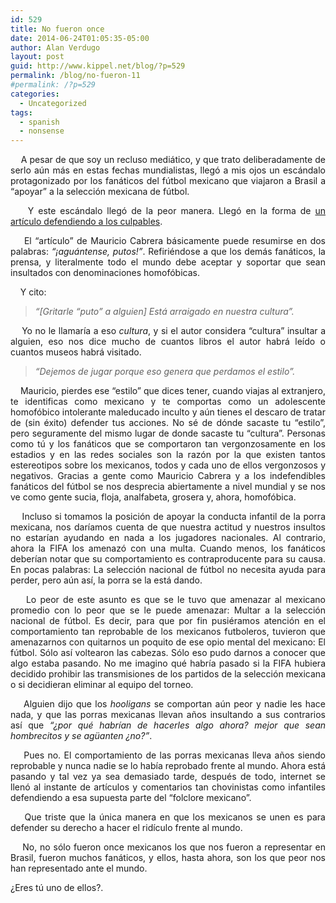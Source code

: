 ```yaml
---
id: 529
title: No fueron once
date: 2014-06-24T01:05:35-05:00
author: Alan Verdugo
layout: post
guid: http://www.kippel.net/blog/?p=529
permalink: /blog/no-fueron-11
#permalink: /?p=529
categories:
  - Uncategorized
tags:
  - spanish
  - nonsense
---
```

<p style="text-align: justify;">
      A pesar de que soy un recluso mediático, y que trato deliberadamente de serlo aún más en estas fechas mundialistas, llegó a mis ojos un escándalo protagonizado por los fanáticos del fútbol mexicano que viajaron a Brasil a &#8220;apoyar&#8221; a la selección mexicana de fútbol.
</p>

<p style="text-align: justify;">
      Y este escándalo llegó de la peor manera. Llegó en la forma de <a href="http://juanfutbol.com/articulo/maca/todos-somos-putos" target="_blank">un artículo defendiendo a los culpables</a>.
</p>

<p style="text-align: justify;">
      El &#8220;artículo&#8221; de Mauricio Cabrera básicamente puede resumirse en dos palabras: <em>&#8220;¡aguántense, putos!&#8221;</em>. Refiriéndose a que los demás fanáticos, la prensa, y literalmente todo el mundo debe aceptar y soportar que sean insultados con denominaciones homofóbicas.
</p>

<p style="text-align: justify;">
      Y cito:
</p>

> <p style="text-align: justify;">
>   <em>&#8220;[Gritarle &#8220;puto&#8221; a alguien] Está arraigado en nuestra cultura&#8221;.</em>
> </p>

<p style="text-align: justify;">
      Yo no le llamaría a eso <em>cultura</em>, y si el autor considera &#8220;cultura&#8221; insultar a alguien, eso nos dice mucho de cuantos libros el autor habrá leído o cuantos museos habrá visitado.
</p>

> <p style="text-align: justify;">
>   <em>&#8220;Dejemos de jugar porque eso genera que perdamos el estilo&#8221;.</em>
> </p>

<p style="text-align: justify;">
      Mauricio, pierdes ese &#8220;estilo&#8221; que dices tener, cuando viajas al extranjero, te identificas como mexicano y te comportas como un adolescente homofóbico intolerante maleducado inculto y aún tienes el descaro de tratar de (sin éxito) defender tus acciones. No sé de dónde sacaste tu &#8220;estilo&#8221;, pero seguramente del mismo lugar de donde sacaste tu &#8220;cultura&#8221;. Personas como tú y los fanáticos que se comportaron tan vergonzosamente en los estadios y en las redes sociales son la razón por la que existen tantos estereotipos sobre los mexicanos, todos y cada uno de ellos vergonzosos y negativos. Gracias a gente como Mauricio Cabrera y a los indefendibles fanáticos del fútbol se nos desprecia abiertamente a nivel mundial y se nos ve como gente sucia, floja, analfabeta, grosera y, ahora, homofóbica.
</p>

<p style="text-align: justify;">
      Incluso si tomamos la posición de apoyar la conducta infantil de la porra mexicana, nos daríamos cuenta de que nuestra actitud y nuestros insultos no estarían ayudando en nada a los jugadores nacionales. Al contrario, ahora la FIFA los amenazó con una multa. Cuando menos, los fanáticos deberían notar que su comportamiento es contraproducente para su causa. En pocas palabras: La selección nacional de fútbol no necesita ayuda para perder, pero aún así, la porra se la está dando.
</p>

<p style="text-align: justify;">
      Lo peor de este asunto es que se le tuvo que amenazar al mexicano promedio con lo peor que se le puede amenazar: Multar a la selección nacional de fútbol. Es decir, para que por fin pusiéramos atención en el comportamiento tan reprobable de los mexicanos futboleros, tuvieron que amenazarnos con quitarnos un poquito de ese opio mental del mexicano: El fútbol. Sólo así voltearon las cabezas. Sólo eso pudo darnos a conocer que algo estaba pasando. No me imagino qué habría pasado si la FIFA hubiera decidido prohibir las transmisiones de los partidos de la selección mexicana o si decidieran eliminar al equipo del torneo.
</p>

<p style="text-align: justify;">
      Alguien dijo que los <em>hooligans</em> se comportan aún peor y nadie les hace nada, y que las porras mexicanas llevan años insultando a sus contrarios así que <em>&#8220;¿por qué habrían de hacerles algo ahora? mejor que sean hombrecitos y se agüanten ¿no?&#8221;</em>.
</p>

<p style="text-align: justify;">
      Pues no. El comportamiento de las porras mexicanas lleva años siendo reprobable y nunca nadie se lo había reprobado frente al mundo. Ahora está pasando y tal vez ya sea demasiado tarde, después de todo, internet se llenó al instante de artículos y comentarios tan chovinistas como infantiles defendiendo a esa supuesta parte del &#8220;folclore mexicano&#8221;.
</p>

<p style="text-align: justify;">
      Que triste que la única manera en que los mexicanos se unen es para defender su derecho a hacer el ridículo frente al mundo.
</p>

<p style="text-align: justify;">
      No, no sólo fueron once mexicanos los que nos fueron a representar en Brasil, fueron muchos fanáticos, y ellos, hasta ahora, son los que peor nos han representado ante el mundo.
</p>

<p style="text-align: justify;">
  ¿Eres tú uno de ellos?.
</p>